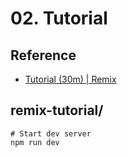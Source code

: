
# 02. Tutorial

## Reference

- [Tutorial (30m) | Remix](https://remix.run/docs/en/main/start/tutorial)

## remix-tutorial/

```shell
# Start dev server
npm run dev
```
